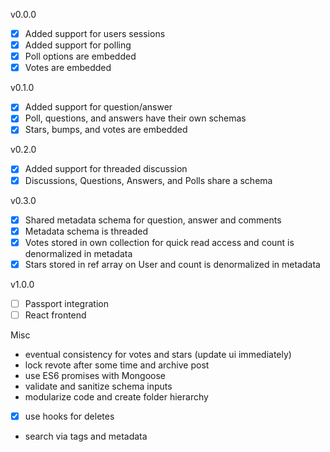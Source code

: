 v0.0.0
- [x] Added support for users sessions
- [x] Added support for polling
- [x] Poll options are embedded
- [x] Votes are embedded

v0.1.0
- [x] Added support for question/answer
- [x] Poll, questions, and answers have their own schemas
- [x] Stars, bumps, and votes are embedded

v0.2.0
- [x] Added support for threaded discussion
- [x] Discussions, Questions, Answers, and Polls share a schema

v0.3.0
- [x] Shared metadata schema for question, answer and comments
- [x] Metadata schema is threaded
- [x] Votes stored in own collection for quick read access and count is denormalized in metadata
- [x] Stars stored in ref array on User and count is denormalized in metadata

v1.0.0
- [ ] Passport integration
- [ ] React frontend

Misc
- eventual consistency for votes and stars (update ui immediately)
- lock revote after some time and archive post
- use ES6 promises with Mongoose
- validate and sanitize schema inputs
- modularize code and create folder hierarchy
- [x] use hooks for deletes
- search via tags and metadata
